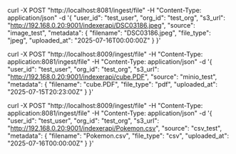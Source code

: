 curl -X POST "http://localhost:8081/ingest/file"   -H "Content-Type: application/json"   -d '{
    "user_id": "test_user",
    "org_id": "test_org",
    "s3_url": "http://192.168.0.20:9001/indexerapi/DSC03186.jpeg",
    "source": "image_test",
    "metadata": {
      "filename": "DSC03186.jpeg",
      "file_type": "jpeg",
      "uploaded_at": "2025-07-16T00:00:00Z"
    }
  }'

curl -X POST "http://localhost:8009/ingest/file"   -H "Content-Type: application:8081/ingest/file"   -H "Content-Type: application/json"   -d '{
    "user_id": "test_user",
    "org_id": "test_org", 
    "s3_url": "http://192.168.0.20:9001/indexerapi/cube.PDF",
    "source": "minio_test",
    "metadata": {
      "filename": "cube.PDF",
      "file_type": "pdf",
      "uploaded_at": "2025-07-15T20:23:00Z"
    }
  }'

curl -X POST "http://localhost:8009/ingest/file"   -H "Content-Type: application:8081/ingest/file"   -H "Content-Type: application/json"   -d '{
    "user_id": "test_user",
    "org_id": "test_org", 
    "s3_url": "http://192.168.0.20:9001/indexerapi/Pokemon.csv",
    "source": "csv_test",
    "metadata": {
      "filename": "Pokemon.csv",
      "file_type": "csv",
      "uploaded_at": "2025-07-16T00:00:00Z"
    }
  }'